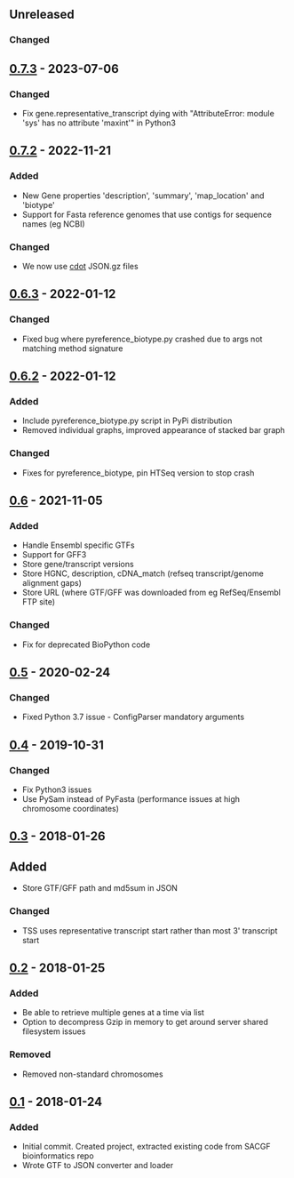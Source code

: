 ## Unreleased

### Changed

## [0.7.3] - 2023-07-06

### Changed

- Fix gene.representative_transcript dying with "AttributeError: module 'sys' has no attribute 'maxint'" in Python3

## [0.7.2] - 2022-11-21

### Added

- New Gene properties 'description', 'summary', 'map_location' and 'biotype'
- Support for Fasta reference genomes that use contigs for sequence names (eg NCBI)

### Changed

- We now use [cdot](https://github.com/SACGF/cdot) JSON.gz files

## [0.6.3] - 2022-01-12

### Changed

- Fixed bug where pyreference_biotype.py crashed due to args not matching method signature

## [0.6.2] - 2022-01-12

### Added

- Include pyreference_biotype.py script in PyPi distribution
- Removed individual graphs, improved appearance of stacked bar graph

### Changed

- Fixes for pyreference_biotype, pin HTSeq version to stop crash

## [0.6] - 2021-11-05

### Added

- Handle Ensembl specific GTFs
- Support for GFF3
- Store gene/transcript versions
- Store HGNC, description, cDNA_match (refseq transcript/genome alignment gaps)
- Store URL (where GTF/GFF was downloaded from eg RefSeq/Ensembl FTP site)

### Changed

- Fix for deprecated BioPython code

## [0.5] - 2020-02-24

### Changed

- Fixed Python 3.7 issue - ConfigParser mandatory arguments

## [0.4] - 2019-10-31

### Changed

- Fix Python3 issues
- Use PySam instead of PyFasta (performance issues at high chromosome coordinates)

## [0.3] - 2018-01-26

## Added

- Store GTF/GFF path and md5sum in JSON

### Changed

- TSS uses representative transcript start rather than most 3' transcript start

## [0.2] - 2018-01-25

### Added

- Be able to retrieve multiple genes at a time via list
- Option to decompress Gzip in memory to get around server shared filesystem issues

### Removed

- Removed non-standard chromosomes

## [0.1] - 2018-01-24

### Added

- Initial commit. Created project, extracted existing code from SACGF bioinformatics repo
- Wrote GTF to JSON converter and loader

[unreleased]: https://github.com/SACGF/pyreference/compare/v0.7.3...HEAD
[0.7.3]: https://github.com/SACGF/pyreference/compare/v0.7.2...v0.7.3
[0.7.2]: https://github.com/SACGF/pyreference/compare/v0.6.3...v0.7.2
[0.6.3]: https://github.com/SACGF/pyreference/compare/v0.6.2...v0.6.3
[0.6.2]: https://github.com/SACGF/pyreference/compare/v0.6...v0.6.2
[0.6]: https://github.com/SACGF/pyreference/compare/v0.5...v0.6
[0.5]: https://github.com/SACGF/pyreference/compare/v0.4...v0.5
[0.4]: https://github.com/SACGF/pyreference/compare/v0.3...v0.4
[0.3]: https://github.com/SACGF/pyreference/compare/v0.2...v0.3
[0.2]: https://github.com/SACGF/pyreference/compare/v0.1...v0.2
[0.1]: https://github.com/SACGF/pyreference/releases/tag/v0.1
